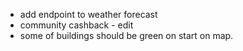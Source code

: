 - add endpoint to weather forecast
- community cashback - edit
- some of buildings should be green on start on map.
